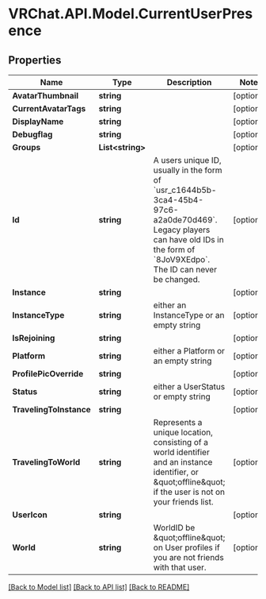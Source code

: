 # VRChat.API.Model.CurrentUserPresence

## Properties

Name | Type | Description | Notes
------------ | ------------- | ------------- | -------------
**AvatarThumbnail** | **string** |  | [optional] 
**CurrentAvatarTags** | **string** |  | [optional] 
**DisplayName** | **string** |  | [optional] 
**Debugflag** | **string** |  | [optional] 
**Groups** | **List&lt;string&gt;** |  | [optional] 
**Id** | **string** | A users unique ID, usually in the form of &#x60;usr_c1644b5b-3ca4-45b4-97c6-a2a0de70d469&#x60;. Legacy players can have old IDs in the form of &#x60;8JoV9XEdpo&#x60;. The ID can never be changed. | [optional] 
**Instance** | **string** |  | [optional] 
**InstanceType** | **string** | either an InstanceType or an empty string | [optional] 
**IsRejoining** | **string** |  | [optional] 
**Platform** | **string** | either a Platform or an empty string | [optional] 
**ProfilePicOverride** | **string** |  | [optional] 
**Status** | **string** | either a UserStatus or empty string | [optional] 
**TravelingToInstance** | **string** |  | [optional] 
**TravelingToWorld** | **string** | Represents a unique location, consisting of a world identifier and an instance identifier, or \&quot;offline\&quot; if the user is not on your friends list. | [optional] 
**UserIcon** | **string** |  | [optional] 
**World** | **string** | WorldID be \&quot;offline\&quot; on User profiles if you are not friends with that user. | [optional] 

[[Back to Model list]](../README.md#documentation-for-models) [[Back to API list]](../README.md#documentation-for-api-endpoints) [[Back to README]](../README.md)

